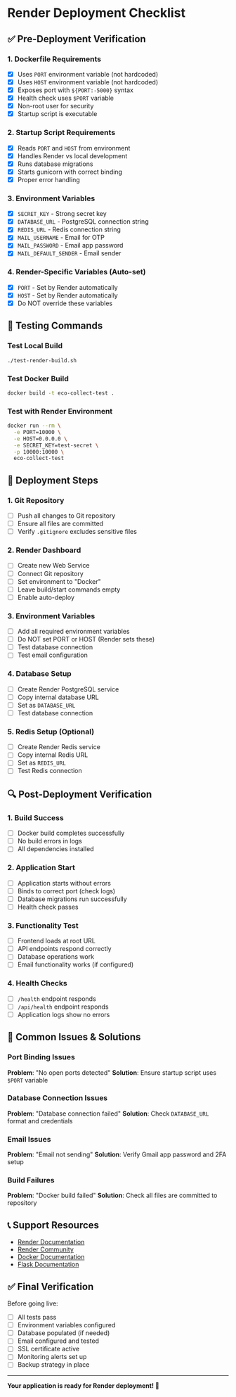 # Render Deployment Checklist

## ✅ **Pre-Deployment Verification**

### 1. Dockerfile Requirements
- [x] Uses `PORT` environment variable (not hardcoded)
- [x] Uses `HOST` environment variable (not hardcoded)
- [x] Exposes port with `${PORT:-5000}` syntax
- [x] Health check uses `$PORT` variable
- [x] Non-root user for security
- [x] Startup script is executable

### 2. Startup Script Requirements
- [x] Reads `PORT` and `HOST` from environment
- [x] Handles Render vs local development
- [x] Runs database migrations
- [x] Starts gunicorn with correct binding
- [x] Proper error handling

### 3. Environment Variables
- [x] `SECRET_KEY` - Strong secret key
- [x] `DATABASE_URL` - PostgreSQL connection string
- [x] `REDIS_URL` - Redis connection string
- [x] `MAIL_USERNAME` - Email for OTP
- [x] `MAIL_PASSWORD` - Email app password
- [x] `MAIL_DEFAULT_SENDER` - Email sender

### 4. Render-Specific Variables (Auto-set)
- [x] `PORT` - Set by Render automatically
- [x] `HOST` - Set by Render automatically
- [x] Do NOT override these variables

## 🧪 **Testing Commands**

### Test Local Build
```bash
./test-render-build.sh
```

### Test Docker Build
```bash
docker build -t eco-collect-test .
```

### Test with Render Environment
```bash
docker run --rm \
  -e PORT=10000 \
  -e HOST=0.0.0.0 \
  -e SECRET_KEY=test-secret \
  -p 10000:10000 \
  eco-collect-test
```

## 🚀 **Deployment Steps**

### 1. Git Repository
- [ ] Push all changes to Git repository
- [ ] Ensure all files are committed
- [ ] Verify `.gitignore` excludes sensitive files

### 2. Render Dashboard
- [ ] Create new Web Service
- [ ] Connect Git repository
- [ ] Set environment to "Docker"
- [ ] Leave build/start commands empty
- [ ] Enable auto-deploy

### 3. Environment Variables
- [ ] Add all required environment variables
- [ ] Do NOT set PORT or HOST (Render sets these)
- [ ] Test database connection
- [ ] Test email configuration

### 4. Database Setup
- [ ] Create Render PostgreSQL service
- [ ] Copy internal database URL
- [ ] Set as `DATABASE_URL`
- [ ] Test database connection

### 5. Redis Setup (Optional)
- [ ] Create Render Redis service
- [ ] Copy internal Redis URL
- [ ] Set as `REDIS_URL`
- [ ] Test Redis connection

## 🔍 **Post-Deployment Verification**

### 1. Build Success
- [ ] Docker build completes successfully
- [ ] No build errors in logs
- [ ] All dependencies installed

### 2. Application Start
- [ ] Application starts without errors
- [ ] Binds to correct port (check logs)
- [ ] Database migrations run successfully
- [ ] Health check passes

### 3. Functionality Test
- [ ] Frontend loads at root URL
- [ ] API endpoints respond correctly
- [ ] Database operations work
- [ ] Email functionality works (if configured)

### 4. Health Checks
- [ ] `/health` endpoint responds
- [ ] `/api/health` endpoint responds
- [ ] Application logs show no errors

## 🚨 **Common Issues & Solutions**

### Port Binding Issues
**Problem**: "No open ports detected"
**Solution**: Ensure startup script uses `$PORT` variable

### Database Connection Issues
**Problem**: "Database connection failed"
**Solution**: Check `DATABASE_URL` format and credentials

### Email Issues
**Problem**: "Email not sending"
**Solution**: Verify Gmail app password and 2FA setup

### Build Failures
**Problem**: "Docker build failed"
**Solution**: Check all files are committed to repository

## 📞 **Support Resources**

- [Render Documentation](https://render.com/docs)
- [Render Community](https://community.render.com/)
- [Docker Documentation](https://docs.docker.com/)
- [Flask Documentation](https://flask.palletsprojects.com/)

## ✅ **Final Verification**

Before going live:
- [ ] All tests pass
- [ ] Environment variables configured
- [ ] Database populated (if needed)
- [ ] Email configured and tested
- [ ] SSL certificate active
- [ ] Monitoring alerts set up
- [ ] Backup strategy in place

---

**Your application is ready for Render deployment! 🚀** 